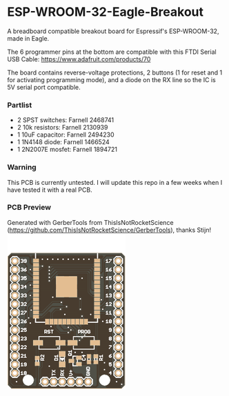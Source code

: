 # ESP-WROOM-32-Eagle-Breakout
A breadboard compatible breakout board for Espressif's ESP-WROOM-32, made in Eagle.

The 6 programmer pins at the bottom are compatible with this FTDI Serial USB Cable: https://www.adafruit.com/products/70

The board contains reverse-voltage protections, 2 buttons (1 for reset and 1 for activating programming mode), and a diode on the RX line so the IC is 5V serial port compatible.

### Partlist

- 2 SPST switches: Farnell 2468741
- 2 10k resistors: Farnell 2130939
- 1 10uF capacitor: Farnell 2494230
- 1 1N4148 diode: Farnell 1466524
- 1 2N2007E mosfet: Farnell 1894721

### Warning
This PCB is currently untested. I will update this repo in a few weeks when I have tested it with a real PCB.

### PCB Preview
Generated with GerberTools from ThisIsNotRocketScience (https://github.com/ThisIsNotRocketScience/GerberTools), thanks Stijn!
![Preview](ESP-WROOM-32-Breakout_Top.png)
